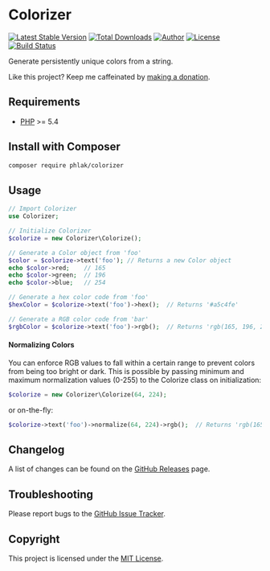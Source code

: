 Colorizer
=========

[![Latest Stable Version](https://img.shields.io/packagist/v/phlak/colorizer.svg)](https://packagist.org/packages/phlak/colorizer)
[![Total Downloads](https://img.shields.io/packagist/dt/phlak/colorizer.svg)](https://packagist.org/packages/phlak/colorizer)
[![Author](https://img.shields.io/badge/author-Chris%20Kankiewicz-blue.svg)](https://www.ChrisKankiewicz.com)
[![License](https://img.shields.io/packagist/l/phlak/colorizer.svg)](https://packagist.org/packages/phlak/colorizer)
[![Build Status](https://img.shields.io/travis/PHLAK/Colorizer.svg)](https://travis-ci.org/PHLAK/Colorizer)

Generate persistently unique colors from a string.

Like this project? Keep me caffeinated by [making a donation](https://paypal.me/ChrisKankiewicz).

Requirements
------------

  - [PHP](https://php.net) >= 5.4

Install with Composer
---------------------

```bash
composer require phlak/colorizer
```

Usage
-----

```php
// Import Colorizer
use Colorizer;

// Initialize Colorizer
$colorize = new Colorizer\Colorize();

// Generate a Color object from 'foo'
$color = $colorize->text('foo'); // Returns a new Color object
echo $color->red;    // 165
echo $color->green;  // 196
echo $color->blue;   // 254

// Generate a hex color code from 'foo'
$hexColor = $colorize->text('foo')->hex();  // Returns '#a5c4fe'

// Generate a RGB color code from 'bar'
$rgbColor = $colorize->text('foo')->rgb();  // Returns 'rgb(165, 196, 254)'
```

#### Normalizing Colors

You can enforce RGB values to fall within a certain range to prevent colors
from being too bright or dark.  This is possible by passing minimum and maximum
normalization values (0-255) to the Colorize class on initialization:

```php
$colorize = new Colorizer\Colorize(64, 224);
```

or on-the-fly:

```php
$colorize->text('foo')->normalize(64, 224)->rgb();  // Returns 'rgb(165, 196, 224)'
```

Changelog
---------

A list of changes can be found on the [GitHub Releases](https://github.com/PHLAK/Colorizer/releases) page.

Troubleshooting
---------------

Please report bugs to the [GitHub Issue Tracker](https://github.com/PHLAK/Colorizer/issues).

Copyright
---------

This project is licensed under the [MIT License](https://github.com/PHLAK/Colorizer/blob/master/LICENSE).
